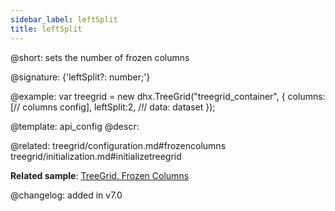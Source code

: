 ```yaml
---
sidebar_label: leftSplit
title: leftSplit
---          
```


@short: sets the number of frozen columns

@signature: {'leftSplit?: number;'}

@example: 
var treegrid = new dhx.TreeGrid("treegrid_container", {
	columns: [// columns config],
	leftSplit:2,  /*!*/
	data: dataset
});

@template:	api_config
@descr: 

@related: treegrid/configuration.md#frozencolumns
treegrid/initialization.md#initializetreegrid

**Related sample**: [TreeGrid. Frozen Columns](https://snippet.dhtmlx.com/46me58ze)

@changelog: added in v7.0